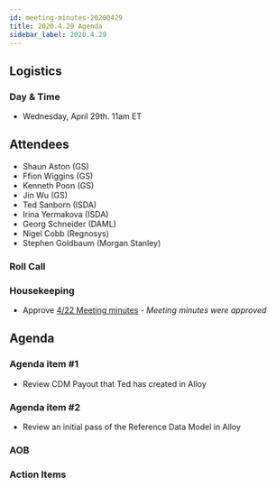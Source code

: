 ```yaml
---
id: meeting-minutes-20200429
title: 2020.4.29 Agenda
sidebar_label: 2020.4.29
---
```


## Logistics
### Day & Time
* Wednesday, April 29th. 11am ET

## Attendees
* Shaun Aston (GS)
* Ffion Wiggins (GS)
* Kenneth Poon (GS)
* Jin Wu (GS)
* Ted Sanborn (ISDA) 
* Irina Yermakova (ISDA)
* Georg Schneider (DAML)
* Nigel Cobb (Regnosys)
* Stephen Goldbaum (Morgan Stanley)

### Roll Call

### Housekeeping
* Approve [4/22 Meeting minutes](https://github.com/finos/alloy/blob/master/meeting-minutes/commodities-ref-data-wg/2020.4.22-commod-wg-meeting.md) - _Meeting minutes were approved_ 

## Agenda

### Agenda item #1
* Review CDM Payout that Ted has created in Alloy

### Agenda item #2
* Review an initial pass of the Reference Data Model in Alloy

### AOB

### Action Items

